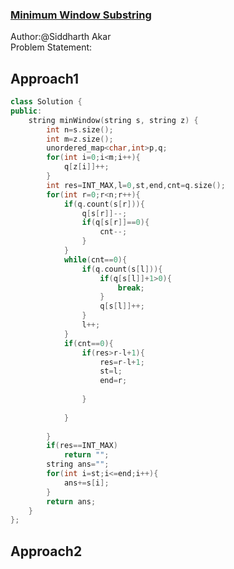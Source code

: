 

### [Minimum Window Substring](https://leetcode.com/problems/minimum-window-substring/)
Author:@Siddharth Akar<br>
Problem Statement:


## Approach1

``` cpp
class Solution {
public:
    string minWindow(string s, string z) {
        int n=s.size();
        int m=z.size();
        unordered_map<char,int>p,q;
        for(int i=0;i<m;i++){
            q[z[i]]++;
        }
        int res=INT_MAX,l=0,st,end,cnt=q.size();
        for(int r=0;r<n;r++){
            if(q.count(s[r])){
                q[s[r]]--;
                if(q[s[r]]==0){
                    cnt--;
                }      
            }
            while(cnt==0){
                if(q.count(s[l])){
                    if(q[s[l]]+1>0){
                        break;
                    }
                    q[s[l]]++;
                }
                l++;
            }
            if(cnt==0){
                if(res>r-l+1){
                    res=r-l+1;
                    st=l;
                    end=r;
                    
                }
                
            }
            
        }
        if(res==INT_MAX)
            return "";
        string ans="";
        for(int i=st;i<=end;i++){
            ans+=s[i];
        }
        return ans;
    }
};

```

## Approach2

``` cpp

```

